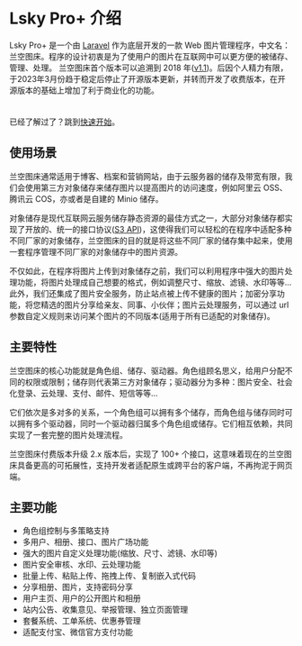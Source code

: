 # Lsky Pro+ 介绍

Lsky Pro+ 是一个由 [Laravel](https://laravel.com) 作为底层开发的一款 Web 图片管理程序，中文名：兰空图床。程序的设计初衷是为了使用户的图片在互联网中可以更方便的被储存、管理、处理。
兰空图床首个版本可以追溯到 2018 年([v1.1](https://github.com/lsky-org/lsky-pro/tree/v1.1))。后因个人精力有限，于2023年3月份趋于稳定后停止了开源版本更新，并转而开发了收费版本，在开源版本的基础上增加了利于商业化的功能。

<div class="tip custom-block" style="padding-top: 8px">

已经了解过了？跳到[快速开始](./getting-started)。

</div>

## 使用场景

兰空图床通常适用于博客、档案和营销网站，由于云服务器的储存及带宽有限，我们会使用第三方对象储存来储存图片以提高图片的访问速度，例如阿里云 OSS、腾讯云 COS，亦或者是自建的 Minio 储存。

对象储存是现代互联网云服务储存静态资源的最佳方式之一，大部分对象储存都实现了开放的、统一的接口协议([S3 API](https://docs.aws.amazon.com/AmazonS3/latest/API/Welcome.html))，这使得我们可以轻松的在程序中适配多种不同厂家的对象储存，兰空图床的目的就是将这些不同厂家的储存集中起来，使用一套程序管理不同厂家的对象储存中的图片资源。

不仅如此，在程序将图片上传到对象储存之前，我们可以利用程序中强大的图片处理功能，将图片处理成自己想要的格式，例如调整尺寸、缩放、滤镜、水印等等...此外，我们还集成了图片安全服务，防止站点被上传不健康的图片；加密分享功能，将您精选的图片分享给亲友、同事、小伙伴；图片云处理服务，可以通过 url 参数自定义规则来访问某个图片的不同版本(适用于所有已适配的对象储存)。

## 主要特性

兰空图床的核心功能就是角色组、储存、驱动器。角色组顾名思义，给用户分配不同的权限或限制；储存则代表第三方对象储存；驱动器分为多种：图片安全、社会化登录、云处理、支付、邮件、短信等等...

它们依次是多对多的关系，一个角色组可以拥有多个储存，而角色组与储存同时可以拥有多个驱动器，同时一个驱动器归属多个角色组或储存。它们相互依赖，共同实现了一套完整的图片处理流程。

兰空图床付费版本升级 2.x 版本后，实现了 100+ 个接口，这意味着现在的兰空图床具备更高的可拓展性，支持开发者适配原生或跨平台的客户端，不再拘泥于网页端。

## 主要功能
- 角色组控制与多策略支持
- 多用户、相册、接口、图片广场功能
- 强大的图片自定义处理功能(缩放、尺寸、滤镜、水印等)
- 图片安全审核、水印、云处理功能
- 批量上传、粘贴上传、拖拽上传、复制嵌入式代码
- 分享相册、图片，支持密码分享
- 用户主页、用户的公开图片和相册
- 站内公告、收集意见、举报管理、独立页面管理
- 套餐系统、工单系统、优惠券管理
- 适配支付宝、微信官方支付功能